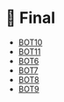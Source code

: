# 📅 Final

<!--Index-->

- [BOT10](BOT10.pdf)
- [BOT11](BOT11.pdf)
- [BOT6](BOT6.pdf)
- [BOT7](BOT7.pdf)
- [BOT8](BOT8.pdf)
- [BOT9](BOT9.pdf)

<!--Index-->
